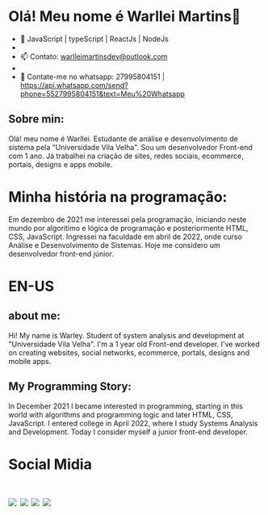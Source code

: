 <h1>Olá! Meu nome é Warllei Martins👋</h1>

- 📜 JavaScript | typeScript | ReactJs | NodeJs
- 
- 📫 Contato: warlleimartinsdev@outlook.com
- 
-  📱 Contate-me no whatsapp: 27995804151 | https://api.whatsapp.com/send?phone=5527995804151&text=Meu%20Whatsapp

<div>
<h2>Sobre min:</h2>
  
Olá! meu nome é Warllei. Estudante de análise e desenvolvimento de sistema pela "Universidade Vila Velha". Sou um desenvolvedor Front-end com 1 ano. Já trabalhei na criação de sites, redes sociais, ecommerce, portais, designs e apps mobile.
<div/>
  
<div>
<h1>Minha história na programação:</h1>
Em dezembro de 2021 me interessei pela programação, iniciando neste mundo por algoritimo e lógica de programação e posteriormente HTML, CSS, JavaScript.
Ingressei na faculdade em abril de 2022, onde curso Análise e Desenvolvimento de Sistemas. Hoje me considero um desenvolvedor front-end júnior.
<div/>
   

<div>
<h1>EN-US</h1>   
  
<h2>about me:</h2>
  
Hi! My name is Warley. Student of system analysis and development at "Universidade Vila Velha". I'm a 1 year old Front-end developer. I've worked on creating websites, social networks, ecommerce, portals, designs and mobile apps.
<div/>
  
<div>
<h2>My Programming Story:</h2>
In December 2021 I became interested in programming, starting in this world with algorithms and programming logic and later HTML, CSS, JavaScript.
I entered college in April 2022, where I study Systems Analysis and Development. Today I consider myself a junior front-end developer.
<div/>
 
<h1>Social Midia<h1/>
<div> 
  <a href="https://www.instagram.com/warlleimartinsdev/"><img src="https://img.shields.io/badge/-Instagram-%23E4405F?style=for-the-badge&logo=instagram&logoColor=white" target="_blank"></a>
 <a href="https://discord.gg/XTkp4JPg" target="_blank"><img src="https://img.shields.io/badge/Discord-7289DA?style=for-the-badge&logo=discord&logoColor=white" target="_blank"></a> 
  <a href = "mailto:warlleimartinsdev@outlook"><img src="https://img.shields.io/badge/-Gmail-%23333?style=for-the-badge&logo=gmail&logoColor=white" target="_blank"></a>
  <a href="https://www.linkedin.com/in/warllei-martins-823510153/" target="_blank"><img src="https://img.shields.io/badge/-LinkedIn-%230077B5?style=for-the-badge&logo=linkedin&logoColor=white" target="_blank"></
</div>

  
